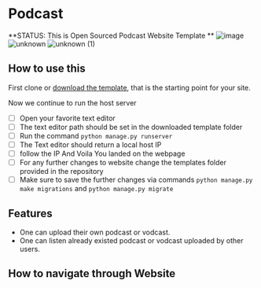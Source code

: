 # Podcast

**STATUS: This is Open Sourced Podcast Website Template **
![image](https://user-images.githubusercontent.com/76595496/123920376-80e01d80-d9a3-11eb-90cf-dff6caef6828.png)
![unknown](https://user-images.githubusercontent.com/79148315/123927675-b5a3a300-d9aa-11eb-9f7b-89b5003111a2.png)
![unknown (1)](https://user-images.githubusercontent.com/79148315/123927841-dec43380-d9aa-11eb-8005-88c0021b4b25.png)







## How to use this

First clone or [download the template](git@github.com:harshp77/Internship-Website-.git), that is the starting point for your site.

Now we continue to run the host server

 - [ ] Open your favorite text editor 
 - [ ] The text editor path should be set in the downloaded template folder
 - [ ] Run the command ``` python manage.py runserver ```
 - [ ] The Text editor should return a local host IP
 - [ ] follow the IP And Voila You landed on the webpage
 - [ ] For any further changes to website change the templates folder provided in the repository
 - [ ] Make sure to save the further changes via commands ``` python manage.py make migrations ``` and ``` python manage.py migrate ```
  
## Features
- One can upload their own podcast or vodcast.
- One can listen already existed podcast or vodcast uploaded by other users.

## How to navigate through Website
